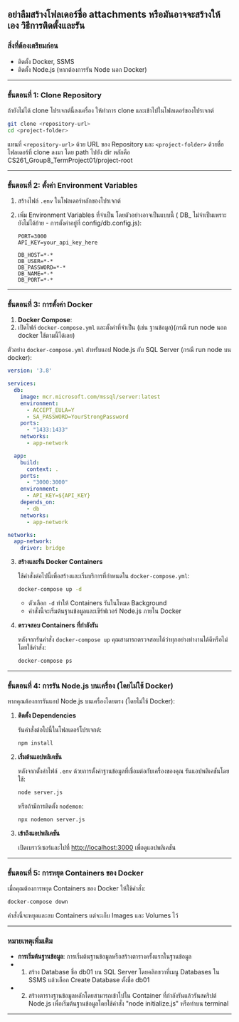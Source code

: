 อย่าลืมสร้างโฟลเดอร์ชื่อ attachments หรือมันอาจจะสร้างให้เอง
วิธีการติดตั้งและรัน
---

### สิ่งที่ต้องเตรียมก่อน

- ติดตั้ง Docker, SSMS
- ติดตั้ง Node.js (หากต้องการรัน Node นอก Docker)

---

### ขั้นตอนที่ 1: Clone Repository

ถ้ายังไม่ได้ clone โปรเจกต์นี้ลงเครื่อง ให้ทำการ clone และเข้าไปในโฟลเดอร์ของโปรเจกต์

```bash
git clone <repository-url>
cd <project-folder>
```

แทนที่ `<repository-url>` ด้วย URL ของ Repository และ `<project-folder>` ด้วยชื่อโฟลเดอร์ที่ clone ลงมา
โดย path ไปยัง dir หลักคือ CS261_Group8_TermProject01/project-root

---

### ขั้นตอนที่ 2: ตั้งค่า Environment Variables

1. สร้างไฟล์ `.env` ในโฟลเดอร์หลักของโปรเจกต์
2. เพิ่ม Environment Variables ที่จำเป็น โดยตัวอย่างอาจเป็นแบบนี้ ( DB_ ไม่จำเป็นเพราะยังไม่ได้ย้าย - การตั้งค่าอยู่ที่ config/db.config.js):

   ```plaintext
   PORT=3000 
   API_KEY=your_api_key_here
   
   DB_HOST=*-*
   DB_USER=*-*
   DB_PASSWORD=*-*
   DB_NAME=*-*
   DB_PORT=*-*
   ```
   
---

### ขั้นตอนที่ 3: การตั้งค่า Docker

1. **Docker Compose**: 
2. เปิดไฟล์ `docker-compose.yml` และตั้งค่าที่จำเป็น (เช่น ฐานข้อมูล)(กรณี run node นอก docker ใช้ตามนี้ได้เลย)

ตัวอย่าง `docker-compose.yml` สำหรับแอป Node.js กับ SQL Server (กรณี run node บน docker):

   ```yaml
   version: '3.8'

   services:
     db:
       image: mcr.microsoft.com/mssql/server:latest
       environment:
         - ACCEPT_EULA=Y
         - SA_PASSWORD=YourStrongPassword
       ports:
         - "1433:1433"
       networks:
         - app-network

     app:
       build:
         context: .
       ports:
         - "3000:3000"
       environment:
         - API_KEY=${API_KEY}
       depends_on:
         - db
       networks:
         - app-network

   networks:
     app-network:
       driver: bridge
   ```

3. **สร้างและรัน Docker Containers**

   ใช้คำสั่งต่อไปนี้เพื่อสร้างและเริ่มบริการที่กำหนดใน `docker-compose.yml`:

   ```bash
   docker-compose up -d
   ```

   - ตัวเลือก `-d` ทำให้ Containers รันในโหมด Background
   - คำสั่งนี้จะเริ่มต้นฐานข้อมูลและเซิร์ฟเวอร์ Node.js ภายใน Docker

4. **ตรวจสอบ Containers ที่กำลังรัน**

   หลังจากรันคำสั่ง `docker-compose up` คุณสามารถตรวจสอบได้ว่าทุกอย่างทำงานได้ดีหรือไม่โดยใช้คำสั่ง:

   ```bash
   docker-compose ps
   ```

---

### ขั้นตอนที่ 4: การรัน Node.js บนเครื่อง (โดยไม่ใช้ Docker)

หากคุณต้องการรันแอป Node.js บนเครื่องโดยตรง (โดยไม่ใช้ Docker):

1. **ติดตั้ง Dependencies**

   รันคำสั่งต่อไปนี้ในโฟลเดอร์โปรเจกต์:

   ```bash
   npm install
   ```

2. **เริ่มต้นแอปพลิเคชัน**

   หลังจากตั้งค่าไฟล์ `.env` ด้วยการตั้งค่าฐานข้อมูลที่เชื่อมต่อกับเครื่องของคุณ รันแอปพลิเคชันโดยใช้:

   ```bash
   node server.js
   ```

   หรือถ้ามีการติดตั้ง `nodemon`:

   ```bash
   npx nodemon server.js
   ```

3. **เข้าถึงแอปพลิเคชัน**

   เปิดเบราว์เซอร์และไปที่ [http://localhost:3000](http://localhost:3000) เพื่อดูแอปพลิเคชัน

---

### ขั้นตอนที่ 5: การหยุด Containers ของ Docker

เมื่อคุณต้องการหยุด Containers ของ Docker ให้ใช้คำสั่ง:

```bash
docker-compose down
```

คำสั่งนี้จะหยุดและลบ Containers แต่จะเก็บ Images และ Volumes ไว้

---

### หมายเหตุเพิ่มเติม

- **การเริ่มต้นฐานข้อมูล**: การเริ่มต้นฐานข้อมูลหรือสร้างตารางครั้งแรกในฐานข้อมูล 
- 1. สร้าง Database ชื่อ db01 บน SQL Server โดยคลิกขวาที่เมนู Databases ใน SSMS แล้วเลือก Create Database ตั้งชื่อ db01
- 2. สร้างตารางฐานข้อมูลหลักโดยสามารถเข้าไปใน Container ที่กำลังรันแล้วรันสคริปต์ Node.js เพื่อเริ่มต้นฐานข้อมูลโดยใช้คำสั่ง "node initialize.js" หรือทำบน terminal

---
